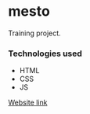 # mesto

Training project.

### Technologies used

* HTML 
* CSS
* JS

[Website link](https://foxoter.github.io/mesto/)
